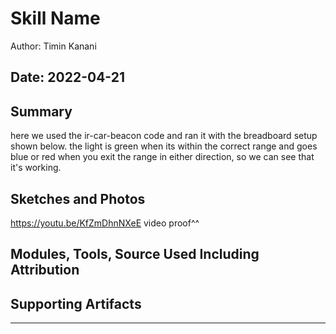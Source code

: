 #  Skill Name

Author: Timin Kanani

Date: 2022-04-21
-----

## Summary
here we used the ir-car-beacon code and ran it with the breadboard setup shown below. the light is green when its within the correct range and goes blue or red when you exit the range in either direction, so we can see that it's working.

## Sketches and Photos
https://youtu.be/KfZmDhnNXeE
video proof^^

## Modules, Tools, Source Used Including Attribution


## Supporting Artifacts


-----
